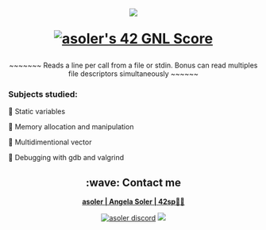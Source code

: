 <h1  align="center">
  <img src=https://game.42sp.org.br/static/assets/achievements/get_next_linem.png>  
  
  <a href="https://github.com/JaeSeoKim/badge42"><img src=https://badge42.vercel.app/api/v2/cl263316l006809l0mxrfwgrw/project/2572527 alt="asoler's 42 GNL Score"/>
  </a>
</h1>

<p align="center">
     ~~~~~~~   Reads a line per call from a file or stdin. Bonus can read multiples file descriptors simultaneously   ~~~~~~
</p>


<h3>Subjects studied:</h3>
<p>
💠 Static variables

💠 Memory allocation and manipulation

💠 Multidimentional vector

💠 Debugging with gdb and valgrind
</p>


<h2  align="center">:wave: Contact me</h2>
<p  align="center">
  <strong> <a href="mailto:asoler@student.42sp.org.br"/>asoler | Angela Soler | 42sp👨‍🚀</a></strong>
  <p align="center">
    <a href="https://discordapp.com/users/AngelaSol#1460"><img src="https://img.shields.io/badge/Discord-5865F2?style=for-the-badge&logo=discord&logoColor=white" alt="asoler discord"/></a>
    <a href="https://www.linkedin.com/in/angela-soler-982753212/"><img src="https://img.shields.io/badge/LinkedIn-0077B5?style=for-the-badge&logo=linkedin&logoColor=white"/></a>
  </p>
</p>
